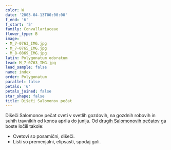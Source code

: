 ```yaml
---
color: W
date: '2003-04-13T00:00:00'
f_end: '6'
f_start: '5'
family: Convallariaceae
flower_type: B
image:
- M_7-0763_IMG.jpg
- M_7-0765_IMG.jpg
- M_8-0869_IMG.jpg
latin: Polygonatum odoratum
lead: M_7-0763_IMG.jpg
lead_sample: false
name: index
order: Polygonatum
parallel: false
petals: '6'
petals_joined: false
star_shape: false
title: Dišeči Salomonov pečat
---
```

Dišeči Salomonov pečat cveti v svetlih gozdovih, na gozdnih robovih in suhih travnikih od konca aprila do junija. Od [drugih Salomonovih pečatov](../Polygonatum(salomonov_pecat)/Salomonov_pecat.asp) ga boste ločili takole:

-   Cvetovi so posamični, dišeči.
-   Listi so premenjalni, elipsasti, spodaj goli.
